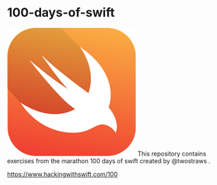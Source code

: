 # 100-days-of-swift 

![Swift logo](swift-logo.png)
This repository contains exercises from the marathon 100 days of swift created by @twostraws .

https://www.hackingwithswift.com/100




